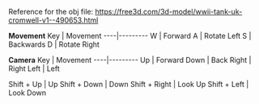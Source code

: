 Reference for the obj file: https://free3d.com/3d-model/wwii-tank-uk-cromwell-v1--490653.html

**Movement**
Key | Movement
----|---------
W | Forward
A | Rotate Left
S | Backwards
D | Rotate Right

**Camera**
Key | Movement
----|---------
Up | Forward
Down | Back
Right | Right
Left | Left

Shift + Up | Up
Shift + Down | Down
Shift + Right | Look Up
Shift + Left  | Look Down
